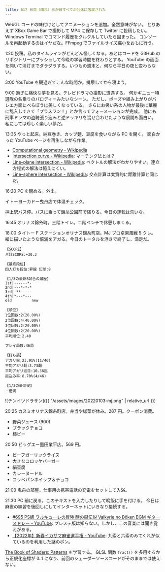 ```yaml
---
title: 617 日目（晴れ）三が日すべてが公休に吸収された
---
```


WebGL コードの味付けとしてアニメーションを追加。全然意味がない。
とりあえず XBox Game Bar で撮影して MP4 に保存して Twitter に投稿したい。
Windows Terminal でコマンド履歴をクルクルしていたら固まった。
コンソールを再起動するのはイヤだな。FFmpeg でファイルサイズ縮小をおもに行う。

1:20 投稿。私のタイムラインがどんどん怪しくなる。あとはコードを
GitHub のリポジトリーにプッシュして今晩の学習時間を終わりとする。
YouTube の画面を開いて消灯までダラダラする。いつもの週末と、何なら平日の夜と変わらない。

3:00 YouTube を観過ぎてこんな時間か。排尿してから寝よう。

9:00 過ぎに痛快な夢を見る。テレビドラマの撮影に遭遇する。
何かギニュー特選隊の名乗りのパロディーみたいなシーン。
ただし、ポーズや組み上がりがバレエ方面にべらぼうに美しくなっている。
さらにお笑い系の人物が最後に華麗に乱入してきて「プラスワン！」とか言ってフォーメーションが完成。
他にも刑事ドラマの盗聴張り込みと逆ドッキリを混ぜ合わせたような展開も面白い。
私にしては珍しく楽しい夢だ。

13:35 やっと起床。納豆巻き、カップ麺、豆腐を食いながら PC を開く。
面白かった YouTube ページを再生しながら作業。

* [Computational geometry - Wikipedia](https://en.wikipedia.org/wiki/Computational_geometry)
* [Intersection curve - Wikipedia](https://en.wikipedia.org/wiki/Intersection_curve):
  マーチング法とは？
* [Line–plane intersection - Wikipedia](https://en.wikipedia.org/wiki/Line%E2%80%93plane_intersection):
  ベクトルの解法がわかりやすい。連立方程式の解法は憶えにくい。
* [Line–sphere intersection - Wikipedia](https://en.wikipedia.org/wiki/Line%E2%80%93sphere_intersection):
  交点計算は実質的に距離計算と同じだ。

16:20 PC を閉める。外出。

イトーヨーカドー曳舟店で体温チェック。

押上駅バス停。バスに乗って錦糸公園前で降りる。今日の運転は荒いな。

16:45 オリナス錦糸町。三階トイレ。二階ベンチで休憩しまくる。

18:00 タイトー F ステーションオリナス錦糸町店。MJ プロ卓東風戦 5 クレ。
絵に描いたような倍満をアガる。今日のトータルを浮きで終了し、満足だ。

```text
【SCORE】
合計SCORE:+30.3

【最終段位】
四人打ち段位:昇龍 幻球:8

【1/3の最新8試合の履歴】
1st|------*-
2nd|---*-*-*
3rd|-**-----
4th|*---*---
old         new

【順位】
1位回数:2(20.00%)
2位回数:4(40.00%)
3位回数:2(20.00%)
4位回数:2(20.00%)
平均順位:2.40

プレイ局数:46局

【打ち筋】
アガリ率:23.91%(11/46)
平均アガリ翻:3.73翻
平均アガリ巡目:10.36巡
振込み率:8.70%(4/46)

【1/3の最高役】
・倍満
```

![チンイツドラサン]({{ "/assets/images/20220103-mj.png" | relative_url }})

20:25 カスミオリナス錦糸町店。弁当や総菜が休み。287 円。クーポン消費。

* 野菜ジュース (900)
* ブラックチョコ
* 柿ピー

20:50 ビッグエー墨田業平店。569 円。

* ビーフガーリックライス
* 大きなコロッケバーガー
* 絹豆腐
* カレーヌードル
* コッペパンホイップ＆チョコ

21:00 曳舟の部屋。仕事用の携帯電話の充電をセットして入浴。

21:30 PC 前に戻る。このテキストを入力したりして晩飯に手を付ける。
今日は麻雀の練習を後回しにしてインターネットにいきなり接続する。

* [&#x23;695 PS版 ワルキューレの冒険 時の鍵伝説 Valkyrie no Bōken BGM ギターメドレー - YouTube](https://www.youtube.com/watch?v=pVo1FD9D2yY):
  プレステ版は知らない。しかし、この音楽には聞き覚えがある。
* [【2022年】新春イカサマ麻雀選手権 - YouTube](https://www.youtube.com/watch?v=9wA14z2jacU):
  九索と六索のみてくれが似ているのを利用した謎のポン。

[The Book of Shaders: Patterns](https://thebookofshaders.com/09/) を学習する。
GLSL 関数 `fract()` を多用するから正規化座標が 0..1 になり、前回のシェーダーソースコードがそのままでは使えない。
